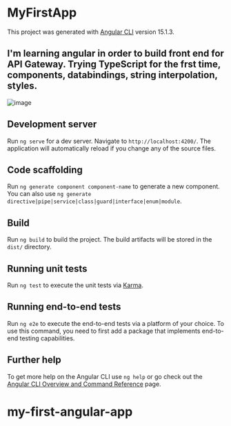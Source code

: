# MyFirstApp

This project was generated with [Angular CLI](https://github.com/angular/angular-cli) version 15.1.3.

I'm learning angular in order to build front end for API Gateway.
Trying TypeScript for the frst time, components, databindings, string interpolation, styles.
---

![image](https://user-images.githubusercontent.com/21973971/216782225-b6107f1b-355f-4b72-9867-0c730d478254.png)


## Development server

Run `ng serve` for a dev server. Navigate to `http://localhost:4200/`. The application will automatically reload if you change any of the source files.

## Code scaffolding

Run `ng generate component component-name` to generate a new component. You can also use `ng generate directive|pipe|service|class|guard|interface|enum|module`.

## Build

Run `ng build` to build the project. The build artifacts will be stored in the `dist/` directory.

## Running unit tests

Run `ng test` to execute the unit tests via [Karma](https://karma-runner.github.io).

## Running end-to-end tests

Run `ng e2e` to execute the end-to-end tests via a platform of your choice. To use this command, you need to first add a package that implements end-to-end testing capabilities.

## Further help

To get more help on the Angular CLI use `ng help` or go check out the [Angular CLI Overview and Command Reference](https://angular.io/cli) page.
# my-first-angular-app
